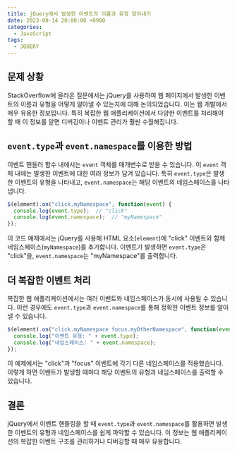 ```yaml
---
title: jQuery에서 발생한 이벤트의 이름과 유형 알아내기
date: 2023-08-14 20:00:00 +0900
categories:
  - JavaScript
tags:
  - JQUERY
---
```


## 문제 상황

StackOverflow에 올라온 질문에서는 jQuery를 사용하여 웹 페이지에서 발생한 이벤트의 이름과 유형을 어떻게 알아낼 수 있는지에 대해 논의되었습니다. 이는 웹 개발에서 매우 유용한 정보입니다. 특히 복잡한 웹 애플리케이션에서 다양한 이벤트를 처리해야 할 때 이 정보를 알면 디버깅이나 이벤트 관리가 훨씬 수월해집니다.

## `event.type`과 `event.namespace`를 이용한 방법

이벤트 핸들러 함수 내에서는 `event` 객체를 매개변수로 받을 수 있습니다. 이 `event` 객체 내에는 발생한 이벤트에 대한 여러 정보가 담겨 있습니다. 특히 `event.type`은 발생한 이벤트의 유형을 나타내고, `event.namespace`는 해당 이벤트의 네임스페이스를 나타냅니다.

```javascript
$(element).on("click.myNamespace", function(event) {
  console.log(event.type);  // "click"
  console.log(event.namespace);  // "myNamespace"
});
```

이 코드 예제에서는 jQuery를 사용해 HTML 요소(`element`)에 "click" 이벤트와 함께 네임스페이스(`myNamespace`)를 추가합니다. 이벤트가 발생하면 `event.type`은 "click"을, `event.namespace`는 "myNamespace"를 출력합니다.

## 더 복잡한 이벤트 처리

복잡한 웹 애플리케이션에서는 여러 이벤트와 네임스페이스가 동시에 사용될 수 있습니다. 이런 경우에도 `event.type`과 `event.namespace`를 통해 정확한 이벤트 정보를 알아낼 수 있습니다.

```javascript
$(element).on("click.myNamespace focus.myOtherNamespace", function(event) {
  console.log("이벤트 유형: " + event.type);
  console.log("네임스페이스: " + event.namespace);
});
```

이 예제에서는 "click"과 "focus" 이벤트에 각기 다른 네임스페이스를 적용했습니다. 이렇게 하면 이벤트가 발생할 때마다 해당 이벤트의 유형과 네임스페이스를 출력할 수 있습니다.

## 결론

jQuery에서 이벤트 핸들링을 할 때 `event.type`과 `event.namespace`를 활용하면 발생한 이벤트의 유형과 네임스페이스를 쉽게 파악할 수 있습니다. 이 정보는 웹 애플리케이션의 복잡한 이벤트 구조를 관리하거나 디버깅할 때 매우 유용합니다.